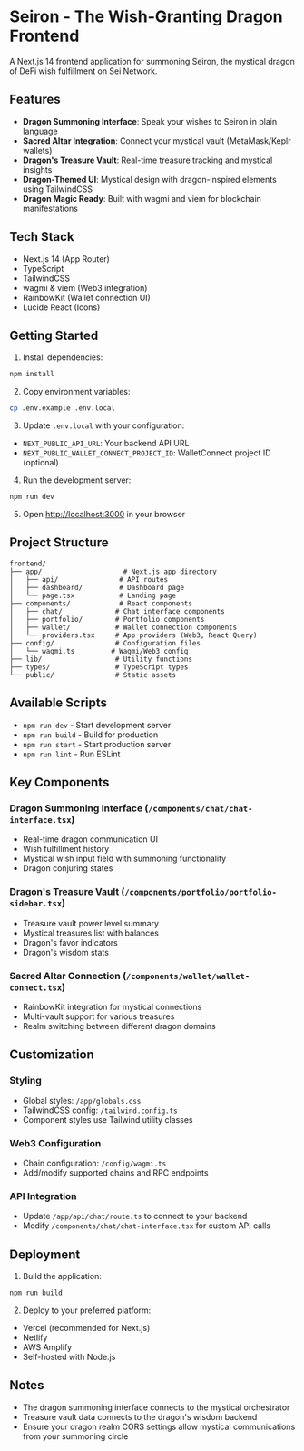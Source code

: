 # Seiron - The Wish-Granting Dragon Frontend

A Next.js 14 frontend application for summoning Seiron, the mystical dragon of DeFi wish fulfillment on Sei Network.

## Features

- **Dragon Summoning Interface**: Speak your wishes to Seiron in plain language
- **Sacred Altar Integration**: Connect your mystical vault (MetaMask/Keplr wallets)
- **Dragon's Treasure Vault**: Real-time treasure tracking and mystical insights
- **Dragon-Themed UI**: Mystical design with dragon-inspired elements using TailwindCSS
- **Dragon Magic Ready**: Built with wagmi and viem for blockchain manifestations

## Tech Stack

- Next.js 14 (App Router)
- TypeScript
- TailwindCSS
- wagmi & viem (Web3 integration)
- RainbowKit (Wallet connection UI)
- Lucide React (Icons)

## Getting Started

1. Install dependencies:
```bash
npm install
```

2. Copy environment variables:
```bash
cp .env.example .env.local
```

3. Update `.env.local` with your configuration:
- `NEXT_PUBLIC_API_URL`: Your backend API URL
- `NEXT_PUBLIC_WALLET_CONNECT_PROJECT_ID`: WalletConnect project ID (optional)

4. Run the development server:
```bash
npm run dev
```

5. Open [http://localhost:3000](http://localhost:3000) in your browser

## Project Structure

```
frontend/
├── app/                    # Next.js app directory
│   ├── api/               # API routes
│   ├── dashboard/         # Dashboard page
│   └── page.tsx           # Landing page
├── components/            # React components
│   ├── chat/             # Chat interface components
│   ├── portfolio/        # Portfolio components
│   ├── wallet/           # Wallet connection components
│   └── providers.tsx     # App providers (Web3, React Query)
├── config/               # Configuration files
│   └── wagmi.ts         # Wagmi/Web3 config
├── lib/                  # Utility functions
├── types/                # TypeScript types
└── public/               # Static assets
```

## Available Scripts

- `npm run dev` - Start development server
- `npm run build` - Build for production
- `npm run start` - Start production server
- `npm run lint` - Run ESLint

## Key Components

### Dragon Summoning Interface (`/components/chat/chat-interface.tsx`)
- Real-time dragon communication UI
- Wish fulfillment history
- Mystical wish input field with summoning functionality
- Dragon conjuring states

### Dragon's Treasure Vault (`/components/portfolio/portfolio-sidebar.tsx`)
- Treasure vault power level summary
- Mystical treasures list with balances
- Dragon's favor indicators
- Dragon's wisdom stats

### Sacred Altar Connection (`/components/wallet/wallet-connect.tsx`)
- RainbowKit integration for mystical connections
- Multi-vault support for various treasures
- Realm switching between different dragon domains

## Customization

### Styling
- Global styles: `/app/globals.css`
- TailwindCSS config: `/tailwind.config.ts`
- Component styles use Tailwind utility classes

### Web3 Configuration
- Chain configuration: `/config/wagmi.ts`
- Add/modify supported chains and RPC endpoints

### API Integration
- Update `/app/api/chat/route.ts` to connect to your backend
- Modify `/components/chat/chat-interface.tsx` for custom API calls

## Deployment

1. Build the application:
```bash
npm run build
```

2. Deploy to your preferred platform:
- Vercel (recommended for Next.js)
- Netlify
- AWS Amplify
- Self-hosted with Node.js

## Notes

- The dragon summoning interface connects to the mystical orchestrator
- Treasure vault data connects to the dragon's wisdom backend
- Ensure your dragon realm CORS settings allow mystical communications from your summoning circle